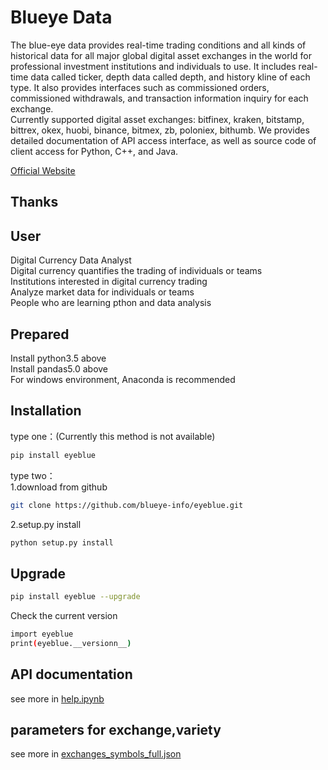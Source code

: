 # Blueye Data
The blue-eye data provides real-time trading conditions and all kinds of historical data for all major global digital asset exchanges in the world for professional investment institutions and individuals to use. It includes real-time data called ticker, depth data called depth, and history kline of each type. It also provides interfaces such as commissioned orders, commissioned withdrawals, and transaction information inquiry for each exchange. \
Currently supported digital asset exchanges: bitfinex, kraken, bitstamp, bittrex, okex, huobi, binance, bitmex, zb, poloniex, bithumb.
We provides detailed documentation of API access interface, as well as source code of client access for Python, C++, and Java.


[Official Website](https://www.blueye.info)


## Thanks

## User
Digital Currency Data Analyst\
Digital currency quantifies the trading of individuals or teams\
Institutions interested in digital currency trading\
Analyze market data for individuals or teams\
People who are learning pthon and data analysis


## Prepared
Install python3.5 above\
Install pandas5.0 above\
For windows environment, Anaconda is recommended 

## Installation
type one：(Currently this method is not available)
```bash
pip install eyeblue
```
type two：\
1.download from github
```bash
git clone https://github.com/blueye-info/eyeblue.git
```
2.setup.py install
```bash
python setup.py install
```

## Upgrade
```bash
pip install eyeblue --upgrade
```
Check the current version

```bash
import eyeblue
print(eyeblue.__versionn__)
```



## API documentation

see more in [help.ipynb](https://github.com/blueye-info/eyeblue/blob/master/help.ipynb)

## parameters for exchange,variety

see more in [exchanges_symbols_full.json](https://github.com/blueye-info/eyeblue/blob/master/exchanges_symbols_full.json)
